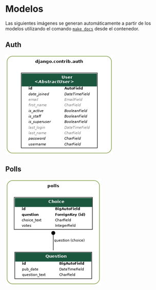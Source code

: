 # Modelos

Las siguientes imágenes se generan automáticamente a partir de los modelos utilizando el comando [```make docs```](../app/Makefile) desde el contenedor.

## Auth

![Auth](images/auth.png)


## Polls

![Polls](images/polls.png)
